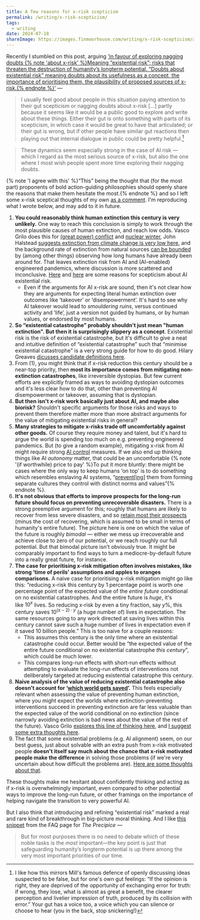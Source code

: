 ```yaml
---
title: A few reasons for x-risk scepticism
permalink: /writing/x-risk-scepticism/
tags:
  - writing
date: 2024-07-18
shareImage: https://images.finmoorhouse.com/writing/x-risk-scepticism/asteroid.png
---
```


Recently I stumbled on this post, arguing [‘in favour of exploring nagging doubts {% note 'about x-risk' %}Meaning “existential risk”; risks that threaten the destruction of humanity’s longterm potential. “Doubts about existential risk” meaning doubts about its usefulness as a concept, the importance of prioritising them, the plausibility of proposed sources of x-risk.{% endnote %}’](https://forum.effectivealtruism.org/posts/JY5cpsFw7k5eAxjSA) —

> I usually feel good about people in this situation paying attention to their gut scepticism or nagging doubts about x-risk […] partly because it seems like it would be a public good to explore and write about these things. Either their gut is onto something with parts of its scepticism, in which case it would be great to have that articulated; or their gut is wrong, but if other people have similar gut reactions then playing out that internal dialogue in public could be pretty helpful.[^1]

> These dynamics seem especially strong in the case of AI risk — which I regard as the most serious source of x-risk, but also the one where I most wish people spent more time exploring their nagging doubts.

[^1]: I like how this mirrors Mill's famous defence of openly discussing ideas suspected to be false, but for one's own gut feelings: “If the opinion is right, they are deprived of the opportunity of exchanging error for truth: if wrong, they lose, what is almost as great a benefit, the clearer  perception and livelier impression of truth, produced by its collision with error.” Your gut has a voice too, a voice which you can silence or choose to hear (you in the back, stop snickering!)

{% note 'I agree with this' %}“This” being the thought that (for the most part) proponents of bold action-guiding philosophies should openly share the reasons that make them hesitate the most.{% endnote %} and so I left some x-risk sceptical thoughts of my own [as a comment](https://forum.effectivealtruism.org/posts/JY5cpsFw7k5eAxjSA/in-favour-of-exploring-nagging-doubts-about-x-risk?commentId=6MyY5NZJ6nKWxfyGQ). I'm reproducing what I wrote below, and may add to it in future.

1.  **You could reasonably think human extinction this century is very unlikely.** One way to reach this conclusion is simply to work through the most plausible causes of human extinction, and reach low odds. Vasco Grilo does this for [(great power) conflict](https://forum.effectivealtruism.org/posts/pcTrrGokbiKhs48Sv/can-a-conflict-cause-human-extinction-yet-again-not-on) and [nuclear winter](https://forum.effectivealtruism.org/posts/Ysq53coRwgSWHHz2x/nuclear-winter-scepticism), John Halstead [suggests extinction from climate change is very low here](https://forum.effectivealtruism.org/posts/BvNxD66sLeAT8u9Lv/climate-change-and-longtermism-new-book-length-report), and the background rate of extinction from natural sources [can be bounded](https://www.nature.com/articles/s41598-019-47540-7) by (among other things) observing how long humans have already been around for. That leaves extinction risk from AI and (AI-enabled) engineered pandemics, where discussion is more scattered and inconclusive. [Here](https://forum.effectivealtruism.org/posts/yfmKnyd3uThq9Dd2c/titotal-on-ai-risk-scepticism#comments) and [here](https://www.lesswrong.com/posts/LDRQ5Zfqwi8GjzPYG/counterarguments-to-the-basic-ai-x-risk-case) are some reasons for scepticism about AI existential risk.
    - Even if the arguments for AI x-risk are sound, then it's not clear how they are arguments for expecting literal human extinction over outcomes like ‘takeover’ or ‘disempowerment’. It's hard to see why AI takeover would lead to _smouldering ruins_, versus continued activity and ‘life’, just a version not guided by humans, or by human values, or endorsed by most humans.
2.  **So “existential catastrophe” probably shouldn't just mean "human extinction". But then it is surprisingly slippery as a concept**. Existential risk is the risk of existential catastrophe, but it's difficult to give a neat and intuitive definition of “existential catastrophe” such that “minimise existential catastrophe” is a very strong guide for how to do good. Hilary Greaves [dicusses candidate definitions here](https://globalprioritiesinstitute.org/concepts-of-existential-catastrophe-hilary-greaves/).
3.  From (1), you might think that if x-risk reduction this century should be a near-top priority, then **most its importance comes from mitigating non-extinction catastrophes**, like irreversible dystopias. But few current efforts are explicitly framed as ways to avoiding dystopian outcomes and it's less clear how to do that, other than preventing AI disempowerment or takeover, assuming that is dystopian.
4.  **But then isn't x-risk work basically just about AI, and maybe also biorisk?** Shouldn't specific arguments for those risks and ways to prevent them therefore matter more than more abstract arguments for the value of mitigating existential risks in general?
5.  **Many strategies to mitigate x-risks trade off uncomfortably against other goods.** Of course they require money and talent, but it's hard to argue the world is spending too much on e.g. preventing engineered pandemics. But (to give a random example), mitigating x-risk from AI might require strong [AI control](https://arxiv.org/abs/2312.06942) measures. If we also end up thinking things like AI *autonomy* matter, that could be an uncomfortable {% note '(if worthwhile) price to pay' %}To put it more bluntly: there might be cases where the only way to keep humans ‘on top’ is to do something which resembles enslaving AI systems, “[prevent[ing]](https://www.overcomingbias.com/p/cultural-drift-of-digital-minds) them from forming separate cultures they control with distinct norms and values”{% endnote %}.
6.  **It's not obvious that efforts to improve prospects for the long-run future should focus on preventing unrecoverable disasters.** There is a strong preemptive argument for this; roughly that humans are likely to recover from less severe disasters, and so [retain most their prospects](https://www.effectivealtruism.org/articles/ea-global-2018-psychology-of-existential-risk) (minus the cost of recovering, which is assumed to be small in terms of humanity's entire future). The picture here is one on which the value of the future is roughly _bimodal —_ either we mess up irrecoverable and achieve close to zero of our potential, or we reach roughly our full potential. But that bimodal picture isn't obviously true. It might be comparably important to find ways to turn a mediocre-by-default future into a really great future, for instance.
7.  **The case for prioritising x-risk mitigation often involves mistakes, like strong ‘time of perils’ assumptions and apples to oranges comparisons.** A naive case for prioritising x-risk mitigation might go like this: “reducing x-risk this century by 1 percentage point is worth one percentage point of the expected value of the _entire future_ conditional on no existential catastrophes. And the entire future is _huge_, it's like $10^x$ lives. So reducing x-risk by even a tiny fraction, say $y\%$, this century saves $10^{(x-2)\cdot y}$ (a huge number of) lives in expectation. The same resources going to any work directed at saving lives within this century cannot save such a huge number of lives in expectation even if it saved 10 billion people.” This is too naive for a couple reasons:
    - This assumes this century is the only time where an existential catastrophe could occur. Better would be “the expected value of the entire future conditional on no existential catastrophe _this century_”, which could be much lower.
    - This compares long-run effects with short-run effects without attempting to evaluate the long-run effects of interventions not deliberately targeted at reducing existential catastrophe this century.
8.  **Naive analysis of the value of reducing existential catastrophe also doesn't account for ‘**[**which world gets saved**](https://forum.effectivealtruism.org/posts/cYf6Xx8w7bt9ivbon/which-world-gets-saved)**’.** This feels especially relevant when assessing the value of preventing human extinction, where you might expect the worlds where extinction-preventing interventions succeed in preventing extinction are far less valuable than the expected value of the world conditional on no extinction (since narrowly avoiding extinction is bad news about the value of the rest of the future). Vasco Grilo [explores this line of thinking here](https://forum.effectivealtruism.org/posts/2WuQ5KRiQ3kM9PoL9/reducing-the-nearterm-risk-of-human-extinction-is-not), and [I suggest some extra thoughts here](https://forum.effectivealtruism.org/posts/2WuQ5KRiQ3kM9PoL9/reducing-the-nearterm-risk-of-human-extinction-is-not?commentId=zGckMb4PvMX5SWsXa).
9.  The fact that some existential problems (e.g. AI alignment) seem, on our best guess, just about solvable with an extra push from x-risk motivated people **doesn't itself say much about the chance that x-risk motivated people make the difference** in solving those problems (if we're very uncertain about how difficult the problems are). [Here are some thoughts about that](https://forum.effectivealtruism.org/posts/hhivmG7KJZrCJ3qyF/beware-point-estimates-of-problem-difficulty).

These thoughts make me hesitant about confidently thinking and acting as if x-risk is overwhelmingly important, even compared to other potential ways to improve the long-run future, or other framings on the importance of helping navigate the transition to very powerful AI.

But I also think that introducing and refining “existential risk” marked a real and rare kind of breakthrough in big-picture moral thinking. And I like [this snippet](https://theprecipice.com/faq#here-and-now) from the FAQ page for _The Precipice_ —

> But for most purposes there is no need to debate which of these noble tasks is the _most_ important—the key point is just that safeguarding humanity’s longterm potential is up there among the very most important priorities of our time.
